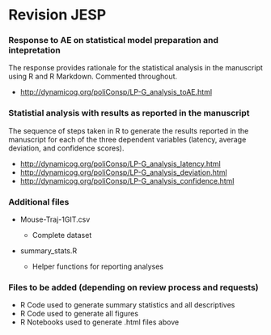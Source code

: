 # Revision JESP 

### Response to AE on statistical model preparation and intepretation

The response provides rationale for the statistical analysis in the manuscript using R and R Markdown. Commented throughout. 

* http://dynamicog.org/poliConsp/LP-G_analysis_toAE.html

### Statistial analysis with results as reported in the manuscript 

The sequence of steps taken in R to generate the results reported in the manuscript for each of the three dependent variables (latency, average deviation, and confidence scores). 

* http://dynamicog.org/poliConsp/LP-G_analysis_latency.html
* http://dynamicog.org/poliConsp/LP-G_analysis_deviation.html
* http://dynamicog.org/poliConsp/LP-G_analysis_confidence.html

### Additional files

* Mouse-Traj-1GIT.csv

    + Complete dataset

* summary_stats.R

    + Helper functions for reporting analyses

### Files to be added (depending on review process and requests)

 * R Code used to generate summary statistics and all descriptives
 * R Code used to generate all figures
 * R Notebooks used to generate .html files above 
